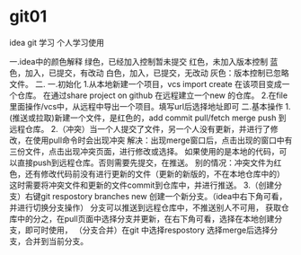 # git01
idea git 学习
个人学习使用

一.idea中的颜色解释
    绿色，已经加入控制暂未提交
    红色，未加入版本控制
    蓝色，加入，已提交，有改动
    白色，加入，已提交，无改动
    灰色：版本控制已忽略文件。
二.
    一.初始化
        1.从本地新建一个项目，vcs import create 在该项目变成一个仓库。
          在通过share project on github 在远程建立一个new 的仓库。
        2.在file里面操作/vcs中，从远程中导出一个项目。填写url后选择地址即可
    二.基本操作
        1.(推送或拉取)新建一个文件，是红色的，add commit pull/fetch merge push 到远程仓库。
        2.（冲突）当一个人提交了文件，另一个人没有更新，并进行了修改，在使用pull命令时会出现冲突
           解决：出现merge窗口后，点击出现的窗口中有三份文件，点击出现冲突页面，进行修改或选择。
                 如果使用的是本地的代码，可以直接push到远程仓库。否则需要先提交，在推送。
           别的情况：冲突文件为红色，还有修改代码前没有进行更新的文件（更新的新版的，不在本地仓库中的）
                     这时需要将冲突文件和更新的文件commit到仓库中，并进行推送。
        3.（创建分支）右键git respostory branches new 创建一个新分支。（idea中右下角可看，并进行切换分支操作）
               分支可以推送到远程仓库中，不推送别人不可用，
           获取仓库中的分之，在pull页面中选择分支并更新，在右下角可看，选择在本地创建分支，即可时使用，
           （分支合并）在git 中选择respostory 选择merge后选择分支，合并到当前分支。